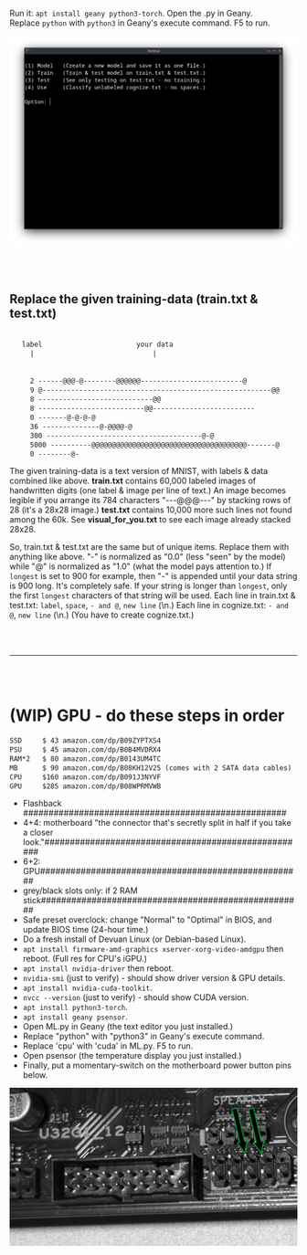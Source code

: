 Run it: ```apt install geany python3-torch```. Open the .py in Geany.<br>
Replace ```python``` with ```python3``` in Geany's execute command. F5 to run.

<p align="center">
  <img src="https://raw.githubusercontent.com/compromise-evident/ML/refs/heads/main/Other/Terminal_4e4abe173a64d076364fff6df84783f0.png">
</p>

<br>
<br>

## Replace the given training-data (train.txt & test.txt)

```text

   label                       your data
     |                             |


     2 ------@@@-@--------@@@@@@-------------------------@
     9 @--------------------------------------------------------@@
     8 ----------------------------@@
     8 --------------------------@@-------------------------
     0 -------@-@-@-@
     36 --------------@-@@@@-@
     300 --------------------------------------@-@
     5000 ----------@@@@@@@@@@@@@@@@@@@@@@@@@@@@@@@@@@@@@@-------@
     0 --------@-

```

The given training-data is a text version of MNIST, with labels & data combined like above.
**train.txt** contains 60,000 labeled images of handwritten digits
(one label & image per line of text.) An image becomes legible if you arrange
its 784 characters "---@@@---" by stacking rows of 28 (it's a 28x28 image.)
**test.txt** contains 10,000 more such lines not found among the 60k.
See **visual_for_you.txt** to see each image
already stacked 28x28.

So, train.txt & test.txt are the same but of unique items.
Replace them with anything like above.
"-" is normalized as "0.0" (less "seen" by the model)
while "@" is normalized as "1.0" (what the model pays attention to.)
If ```longest``` is set to 900 for example,
then "-" is appended until your data string is 900 long.
It's completely safe. If your string is longer than ```longest```,
only the first ```longest``` characters of that string will be used.
Each line in train.txt & test.txt: ```label```, ```space```, ```- and @```, ```new line``` (\n.)
Each line in cognize.txt: ```- and @```, ```new line``` (\n.)
(You have to create cognize.txt.)

<br>
<br>

--------------------------------------------------------

<br>
<br>

# (WIP) GPU - do these steps in order

```text
SSD     $ 43 amazon.com/dp/B09ZYPTXS4
PSU     $ 45 amazon.com/dp/B0B4MVDRX4
RAM*2   $ 80 amazon.com/dp/B0143UM4TC
MB      $ 90 amazon.com/dp/B08KH12V25 (comes with 2 SATA data cables)
CPU     $160 amazon.com/dp/B091J3NYVF
GPU     $285 amazon.com/dp/B08WPRMVWB
```
* Flashback ####################################################
* 4+4: motherboard "the connector that's secretly split in half if you take a closer look."####################################################
* 6+2: GPU####################################################
* grey/black slots only: if 2 RAM stick####################################################
* Safe preset overclock: change "Normal" to "Optimal" in BIOS, and update BIOS time (24-hour time.)
* Do a fresh install of Devuan Linux (or Debian-based Linux).
* ```apt install firmware-amd-graphics xserver-xorg-video-amdgpu``` then reboot. (Full res for CPU's iGPU.)
* ```apt install nvidia-driver``` then reboot.
* ```nvidia-smi``` (just to verify) - should show driver version & GPU details.
* ```apt install nvidia-cuda-toolkit```.
* ```nvcc --version``` (just to verify) - should show CUDA version.
* ```apt install python3-torch```.
* ```apt install geany psensor```.
* Open ML.py in Geany (the text editor you just installed.)
* Replace "python" with "python3" in Geany's execute command.
* Replace 'cpu' with 'cuda' in ML.py. F5 to run.
* Open psensor (the temperature display you just installed.)
* Finally, put a momentary-switch on the motherboard power button pins below.

<p align="center">
  <img src="https://raw.githubusercontent.com/compromise-evident/ML/refs/heads/main/Other/Power_button_pins.png">
</p>
